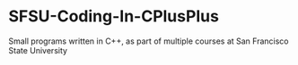 # SFSU-Coding-In-CPlusPlus
Small programs written in C++, as part of multiple courses at San Francisco State University
